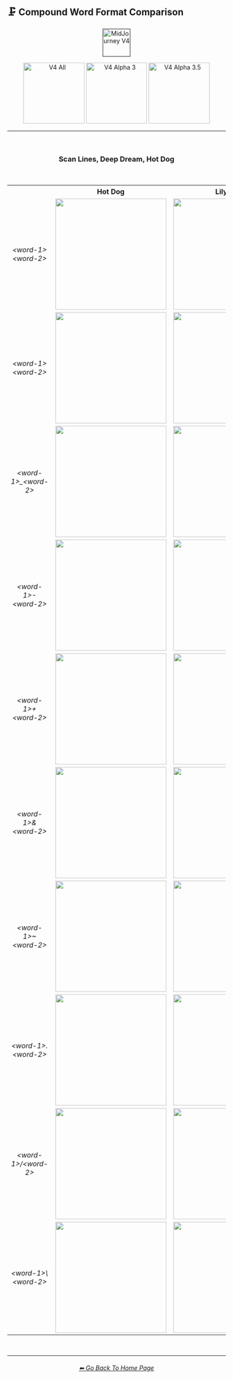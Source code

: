 <h2>🗜 Compound Word Format Comparison</h2>

<div align="center">

[<img src="https://github.com/willwulfken/MidJourney-Styles-and-Keywords-Reference/blob/main/Images/Repo_Parts/Buttons/Version_Buttons/button_version_V4_active_full.webp?raw=true" alt="MidJourney V4" height="64" />]()

[<img src="https://github.com/willwulfken/MidJourney-Styles-and-Keywords-Reference/blob/main/Images/Repo_Parts/Buttons/Comparison_Page_Buttons/Subgroups/button_V4_all_inactive.webp?raw=true" alt="V4 All" width="140.5" />](https://github.com/willwulfken/MidJourney-Styles-and-Keywords-Reference/blob/main/Pages/MJ_V4/Comparison_Pages/Prompt_Writing/Compound_Word_Format_Comparison/Compound_Word_Format_Comparison_V4_All.md)
[<img src="https://github.com/willwulfken/MidJourney-Styles-and-Keywords-Reference/blob/main/Images/Repo_Parts/Buttons/Comparison_Page_Buttons/Subgroups/V4_Alpha_Versions/button_V4_alpha_3_active.webp?raw=true" alt="V4 Alpha 3" width="140.5" />](https://github.com/willwulfken/MidJourney-Styles-and-Keywords-Reference/blob/main/Pages/MJ_V4/Comparison_Pages/Prompt_Writing/Compound_Word_Format_Comparison/Older_Versions/V4_Alpha_3.md)
[<img src="https://github.com/willwulfken/MidJourney-Styles-and-Keywords-Reference/blob/main/Images/Repo_Parts/Buttons/Comparison_Page_Buttons/Subgroups/V4_Alpha_Versions/button_V4_alpha_3.5_inactive.webp?raw=true" alt="V4 Alpha 3.5" width="140.5" />](https://github.com/willwulfken/MidJourney-Styles-and-Keywords-Reference/blob/main/Pages/MJ_V4/Comparison_Pages/Prompt_Writing/Compound_Word_Format_Comparison/Compound_Word_Format_Comparison.md)

</div>

<hr>
<br>

<div align="center">

<h3>Scan Lines, Deep Dream, Hot Dog</h3>

<br>

<table>
	<tr align=center valign=middle>
		<th width=200></th>
		<th>Hot Dog</th>
		<th>Lily Pad</th>
		<th>Jellyfish</th>
	</tr>
	<tr align=center valign=middle>
		<td><i>&#60;word-1&#62;&#60;word-2&#62;</i></td>
		<td>
			<img src="https://github.com/willwulfken/MidJourney-Styles-and-Keywords-Reference/blob/main/Images/MJ_V4/V4_Alpha_3/Comparison_Page_Images/Compound_Word_Comparison/Hot_Dog/Hotdog.png?raw=true" width="256" />
		</td>
		<td>
			<img src="https://github.com/willwulfken/MidJourney-Styles-and-Keywords-Reference/blob/main/Images/MJ_V4/V4_Alpha_3/Comparison_Page_Images/Compound_Word_Comparison/Lily_Pad/LilyPad.png?raw=true" width="256" />
		</td>
		<td>
			<img src="https://github.com/willwulfken/MidJourney-Styles-and-Keywords-Reference/blob/main/Images/MJ_V4/V4_Alpha_3/Comparison_Page_Images/Compound_Word_Comparison/Jellyfish/Jellyfish.png?raw=true" width="256" />
		</td>
	</tr>
	<tr align=center valign=middle>
		<td><i>&#60;word-1&#62; &#60;word-2&#62;</i></td>
		<td>
			<img src="https://github.com/willwulfken/MidJourney-Styles-and-Keywords-Reference/blob/main/Images/MJ_V4/V4_Alpha_3/Comparison_Page_Images/Compound_Word_Comparison/Hot_Dog/Hot--space--dog.png?raw=true" width="256" />
		</td>
		<td>
			<img src="https://github.com/willwulfken/MidJourney-Styles-and-Keywords-Reference/blob/main/Images/MJ_V4/V4_Alpha_3/Comparison_Page_Images/Compound_Word_Comparison/Lily_Pad/Lily--space--Pad.png?raw=true" width="256" />
		</td>
		<td>
			<img src="https://github.com/willwulfken/MidJourney-Styles-and-Keywords-Reference/blob/main/Images/MJ_V4/V4_Alpha_3/Comparison_Page_Images/Compound_Word_Comparison/Jellyfish/Jelly--space--fish.png?raw=true" width="256" />
		</td>
	</tr>
	<tr align=center valign=middle>
		<td><i>&#60;word-1&#62;_&#60;word-2&#62;</i></td>
		<td>
			<img src="https://github.com/willwulfken/MidJourney-Styles-and-Keywords-Reference/blob/main/Images/MJ_V4/V4_Alpha_3/Comparison_Page_Images/Compound_Word_Comparison/Hot_Dog/Hot_dog.png?raw=true" width="256" />
		</td>
		<td>
			<img src="https://github.com/willwulfken/MidJourney-Styles-and-Keywords-Reference/blob/main/Images/MJ_V4/V4_Alpha_3/Comparison_Page_Images/Compound_Word_Comparison/Lily_Pad/Lily_Pad.png?raw=true" width="256" />
		</td>
		<td>
			<img src="https://github.com/willwulfken/MidJourney-Styles-and-Keywords-Reference/blob/main/Images/MJ_V4/V4_Alpha_3/Comparison_Page_Images/Compound_Word_Comparison/Jellyfish/Jelly_fish.png?raw=true" width="256" />
		</td>
	</tr>
	<tr align=center valign=middle>
		<td><i>&#60;word-1&#62;-&#60;word-2&#62;</i></td>
		<td>
			<img src="https://github.com/willwulfken/MidJourney-Styles-and-Keywords-Reference/blob/main/Images/MJ_V4/V4_Alpha_3/Comparison_Page_Images/Compound_Word_Comparison/Hot_Dog/Hot-dog.png?raw=true" width="256" />
		</td>
		<td>
			<img src="https://github.com/willwulfken/MidJourney-Styles-and-Keywords-Reference/blob/main/Images/MJ_V4/V4_Alpha_3/Comparison_Page_Images/Compound_Word_Comparison/Lily_Pad/Lily-Pad.png?raw=true" width="256" />
		</td>
		<td>
			<img src="https://github.com/willwulfken/MidJourney-Styles-and-Keywords-Reference/blob/main/Images/MJ_V4/V4_Alpha_3/Comparison_Page_Images/Compound_Word_Comparison/Jellyfish/Jelly-fish.png?raw=true" width="256" />
		</td>
	</tr>
	<tr align=center valign=middle>
		<td><i>&#60;word-1&#62;+&#60;word-2&#62;</i></td>
		<td>
			<img src="https://github.com/willwulfken/MidJourney-Styles-and-Keywords-Reference/blob/main/Images/MJ_V4/V4_Alpha_3/Comparison_Page_Images/Compound_Word_Comparison/Hot_Dog/Hot+dog.png?raw=true" width="256" />
		</td>
		<td>
			<img src="https://github.com/willwulfken/MidJourney-Styles-and-Keywords-Reference/blob/main/Images/MJ_V4/V4_Alpha_3/Comparison_Page_Images/Compound_Word_Comparison/Lily_Pad/Lily+Pad.png?raw=true" width="256" />
		</td>
		<td>
			<img src="https://github.com/willwulfken/MidJourney-Styles-and-Keywords-Reference/blob/main/Images/MJ_V4/V4_Alpha_3/Comparison_Page_Images/Compound_Word_Comparison/Jellyfish/Jelly+fish.png?raw=true" width="256" />
		</td>
	</tr>
	<tr align=center valign=middle>
		<td><i>&#60;word-1&#62;&&#60;word-2&#62;</i></td>
		<td>
			<img src="https://github.com/willwulfken/MidJourney-Styles-and-Keywords-Reference/blob/main/Images/MJ_V4/V4_Alpha_3/Comparison_Page_Images/Compound_Word_Comparison/Hot_Dog/Hot&dog.png?raw=true" width="256" />
		</td>
		<td>
			<img src="https://github.com/willwulfken/MidJourney-Styles-and-Keywords-Reference/blob/main/Images/MJ_V4/V4_Alpha_3/Comparison_Page_Images/Compound_Word_Comparison/Lily_Pad/Lily&Pad.png?raw=true" width="256" />
		</td>
		<td>
			<img src="https://github.com/willwulfken/MidJourney-Styles-and-Keywords-Reference/blob/main/Images/MJ_V4/V4_Alpha_3/Comparison_Page_Images/Compound_Word_Comparison/Jellyfish/Jelly&fish.png?raw=true" width="256" />
		</td>
	</tr>
	<tr align=center valign=middle>
		<td><i>&#60;word-1&#62;~&#60;word-2&#62;</i></td>
		<td>
			<img src="https://github.com/willwulfken/MidJourney-Styles-and-Keywords-Reference/blob/main/Images/MJ_V4/V4_Alpha_3/Comparison_Page_Images/Compound_Word_Comparison/Hot_Dog/Hot~dog.png?raw=true" width="256" />
		</td>
		<td>
			<img src="https://github.com/willwulfken/MidJourney-Styles-and-Keywords-Reference/blob/main/Images/MJ_V4/V4_Alpha_3/Comparison_Page_Images/Compound_Word_Comparison/Lily_Pad/Lily~Pad.png?raw=true" width="256" />
		</td>
		<td>
			<img src="https://github.com/willwulfken/MidJourney-Styles-and-Keywords-Reference/blob/main/Images/MJ_V4/V4_Alpha_3/Comparison_Page_Images/Compound_Word_Comparison/Jellyfish/Jelly~fish.png?raw=true" width="256" />
		</td>
	</tr>
	<tr align=center valign=middle>
		<td><i>&#60;word-1&#62;.&#60;word-2&#62;</i></td>
		<td>
			<img src="https://github.com/willwulfken/MidJourney-Styles-and-Keywords-Reference/blob/main/Images/MJ_V4/V4_Alpha_3/Comparison_Page_Images/Compound_Word_Comparison/Hot_Dog/Hot.dog.png?raw=true" width="256" />
		</td>
		<td>
			<img src="https://github.com/willwulfken/MidJourney-Styles-and-Keywords-Reference/blob/main/Images/MJ_V4/V4_Alpha_3/Comparison_Page_Images/Compound_Word_Comparison/Lily_Pad/Lily.Pad.png?raw=true" width="256" />
		</td>
		<td>
			<img src="https://github.com/willwulfken/MidJourney-Styles-and-Keywords-Reference/blob/main/Images/MJ_V4/V4_Alpha_3/Comparison_Page_Images/Compound_Word_Comparison/Jellyfish/Jelly.fish.png?raw=true" width="256" />
		</td>
	</tr>
	<tr align=center valign=middle>
		<td><i>&#60;word-1&#62;/&#60;word-2&#62;</i></td>
		<td>
			<img src="https://github.com/willwulfken/MidJourney-Styles-and-Keywords-Reference/blob/main/Images/MJ_V4/V4_Alpha_3/Comparison_Page_Images/Compound_Word_Comparison/Hot_Dog/Hot--slash--dog.png?raw=true" width="256" />
		</td>
		<td>
			<img src="https://github.com/willwulfken/MidJourney-Styles-and-Keywords-Reference/blob/main/Images/MJ_V4/V4_Alpha_3/Comparison_Page_Images/Compound_Word_Comparison/Lily_Pad/Lily--slash--Pad.png?raw=true" width="256" />
		</td>
		<td>
			<img src="https://github.com/willwulfken/MidJourney-Styles-and-Keywords-Reference/blob/main/Images/MJ_V4/V4_Alpha_3/Comparison_Page_Images/Compound_Word_Comparison/Jellyfish/Jelly--slash--fish.png?raw=true" width="256" />
		</td>
	</tr>
	<tr align=center valign=middle>
		<td><i>&#60;word-1&#62;\&#60;word-2&#62;</i></td>
		<td>
			<img src="https://github.com/willwulfken/MidJourney-Styles-and-Keywords-Reference/blob/main/Images/MJ_V4/V4_Alpha_3/Comparison_Page_Images/Compound_Word_Comparison/Hot_Dog/Hot--backslash--dog.png?raw=true" width="256" />
		</td>
		<td>
			<img src="https://github.com/willwulfken/MidJourney-Styles-and-Keywords-Reference/blob/main/Images/MJ_V4/V4_Alpha_3/Comparison_Page_Images/Compound_Word_Comparison/Lily_Pad/Lily--backslash--Pad.png?raw=true" width="256" />
		</td>
		<td>
			<img src="https://github.com/willwulfken/MidJourney-Styles-and-Keywords-Reference/blob/main/Images/MJ_V4/V4_Alpha_3/Comparison_Page_Images/Compound_Word_Comparison/Jellyfish/Jelly--backslash--fish.png?raw=true" width="256" />
		</td>
	</tr>
</table>

</div>

<br>


<hr><!--------------->
<div align="center">
<h6><a href="https://github.com/willwulfken/MidJourney-Styles-and-Keywords-Reference/blob/main/README.md">⬅ Go Back To Home Page</a></h6>
</div>